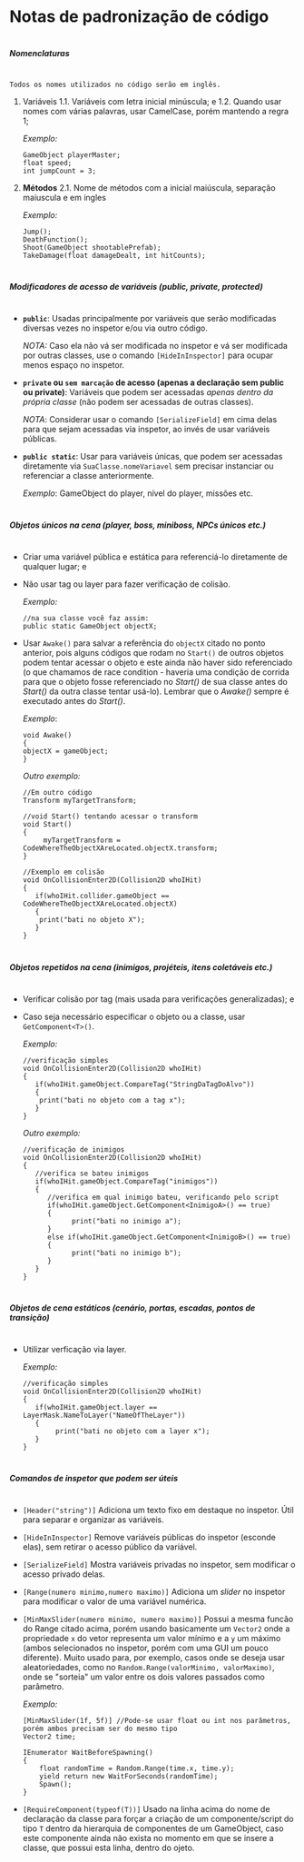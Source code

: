 # Notas de padronização de código
#
#
#
##### Nomenclaturas
#
`Todos os nomes utilizados no código serão em inglês.`
1. Variáveis
   1.1. Variáveis com letra inicial minúscula; e
   1.2. Quando usar nomes com várias palavras, usar CamelCase, porém mantendo a regra 1;

    *Exemplo:*
    ```
    GameObject playerMaster;
    float speed;
    int jumpCount = 3;
    ```
    
2. **Métodos**
2.1. Nome de métodos com a inicial maiúscula, separação maiuscula e em ingles

    *Exemplo:*
    ```
    Jump();
    DeathFunction(); 
    Shoot(GameObject shootablePrefab);
    TakeDamage(float damageDealt, int hitCounts);
    ```

#
##### Modificadores de acesso de variáveis (public, private, protected)
#
- **`public`**: 
    Usadas principalmente por variáveis que serão modificadas diversas vezes no inspetor e/ou via outro código.

    *NOTA:* Caso ela não vá ser modificada no inspetor e vá ser modificada por outras classes, use o comando `[HideInInspector]` para ocupar menos espaço no inspetor.


- **`private` ou `sem marcação` de acesso (apenas a declaração sem public ou private)**: 
    Variáveis que podem ser acessadas *apenas dentro da própria classe* (não podem ser acessadas de outras classes).
    
    *NOTA*: Considerar usar o comando `[SerializeField]` em cima delas para que sejam acessadas via inspetor, ao invés de usar variáveis públicas.

- **`public static`**: 
    Usar para variáveis únicas, que podem ser acessadas diretamente via `SuaClasse.nomeVariavel` sem precisar instanciar ou referenciar a classe anteriormente.
    
    *Exemplo*: GameObject do player, nível do player, missões etc.

#
##### Objetos únicos na cena (player, boss, miniboss, NPCs únicos etc.)
#
- Criar uma variável pública e estática para referenciá-lo diretamente de qualquer lugar; e 
- Não usar tag ou layer para fazer verificação de colisão.

    *Exemplo:*
    ```
    //na sua classe você faz assim:
    public static GameObject objectX;
    ```
    
- Usar `Awake()` para salvar a referência do `objectX` citado no ponto anterior, pois alguns códigos que rodam no `Start()` de outros objetos podem tentar acessar o objeto e este ainda não haver sido referenciado (o que chamamos de race condition - haveria uma condição de corrida para que o objeto fosse referenciado no *Start()* de sua classe antes do *Start()* da outra classe tentar usá-lo). Lembrar que o *Awake()* sempre é executado antes do *Start()*.

    *Exemplo*:
    ```
    void Awake()
    {
    objectX = gameObject;
    }
    ```
    *Outro exemplo:*
    ```
    //Em outro código
    Transform myTargetTransform;
    
    //void Start() tentando acessar o transform
    void Start()
    {
         myTargetTransform = CodeWhereTheObjectXAreLocated.objectX.transform;
    }
    
    //Exemplo em colisão
    void OnCollisionEnter2D(Collision2D whoIHit)
    {
       if(whoIHit.collider.gameObject == CodeWhereTheObjectXAreLocated.objectX)
       {
    	print("bati no objeto X");
       }
    }
    ```

#
##### Objetos repetidos na cena (inimigos, projéteis, itens coletáveis etc.) 
#
- Verificar colisão por tag (mais usada para verificações generalizadas); e
- Caso seja necessário especificar o objeto ou a classe, usar `GetComponent<T>()`.

    *Exemplo:*
    ```
    //verificação simples
    void OnCollisionEnter2D(Collision2D whoIHit)
    {
       if(whoIHit.gameObject.CompareTag("StringDaTagDoAlvo"))
       {
    	print("bati no objeto com a tag x");
       }
    }
    ```
    *Outro exemplo:*
    ```
    //verificação de inimigos
    void OnCollisionEnter2D(Collision2D whoIHit)
    {
       //verifica se bateu inimigos
       if(whoIHit.gameObject.CompareTag("inimigos"))
       {
          //verifica em qual inimigo bateu, verificando pelo script
          if(whoIHit.gameObject.GetComponent<InimigoA>() == true)
          {
                print("bati no inimigo a");
          }
          else if(whoIHit.gameObject.GetComponent<InimigoB>() == true)
          {
                print("bati no inimigo b");
          }
       }
    }
    ```

#
##### Objetos de cena estáticos (cenário, portas, escadas, pontos de transição)
#
* Utilizar verficação via layer.

    *Exemplo:*
    ```
    //verificação simples
    void OnCollisionEnter2D(Collision2D whoIHit)
    {
       if(whoIHit.gameObject.layer == LayerMask.NameToLayer("NameOfTheLayer"))
       {
    	    print("bati no objeto com a layer x");
       }
    }
    ```

#
##### Comandos de inspetor que podem ser úteis
#
* `[Header("string")]`
Adiciona um texto fixo em destaque no inspetor. Útil para separar e organizar as variáveis.

* `[HideInInspector]`
Remove variáveis públicas do inspetor (esconde elas), sem retirar o acesso público da variável.

* `[SerializeField]`
Mostra variáveis privadas no inspetor, sem modificar o acesso privado delas.

* `[Range(numero minimo,numero maximo)]`
Adiciona um *slider* no inspetor para modificar o valor de uma variável numérica.

* `[MinMaxSlider(numero minimo, numero maximo)]`
Possui a mesma funcão do Range citado acima, porém usando basicamente um `Vector2` onde a propriedade `x` do vetor representa um valor mínimo e a `y` um máximo (ambos selecionados no inspetor, porém com uma GUI um pouco diferente). Muito usado para, por exemplo, casos onde se deseja usar aleatoriedades, como no `Random.Range(valorMinimo, valorMaximo)`, onde se "sorteia" um valor entre os dois valores passados como parâmetro.

    *Exemplo:* 
    ```
    [MinMaxSlider(1f, 5f)] //Pode-se usar float ou int nos parâmetros, porém ambos precisam ser do mesmo tipo
    Vector2 time;
    
    IEnumerator WaitBeforeSpawning() 
    {
        float randomTime = Random.Range(time.x, time.y);
        yield return new WaitForSeconds(randomTime);
        Spawn();
    }
    ```

* `[RequireComponent(typeof(T))]`
Usado na linha acima do nome de declaração da classe para forçar a criação de um componente/script do tipo `T` dentro da hierarquia de componentes de um GameObject, caso este componente ainda não exista no momento em que se insere a classe, que possui esta linha, dentro do ojeto.